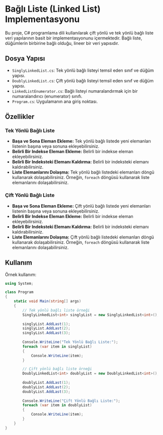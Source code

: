# Bağlı Liste (Linked List) Implementasyonu

Bu proje, C# programlama dili kullanılarak çift yönlü ve tek yönlü bağlı liste veri yapılarının basit bir implementasyonunu içermektedir. Bağlı liste, düğümlerin birbirine bağlı olduğu, lineer bir veri yapısıdır.



## Dosya Yapısı

- `SinglyLinkedList.cs`: Tek yönlü bağlı listeyi temsil eden sınıf ve düğüm yapısı.
- `DoublyLinkedList.cs`: Çift yönlü bağlı listeyi temsil eden sınıf ve düğüm yapısı.
- `LinkedListEnumerator.cs`: Bağlı listeyi numaralandırmak için bir numaralandırıcı (enumerator) sınıfı.
- `Program.cs`: Uygulamanın ana giriş noktası.


## Özellikler

### Tek Yönlü Bağlı Liste

- **Başa ve Sona Eleman Ekleme:** Tek yönlü bağlı listede yeni elemanları listenin başına veya sonuna ekleyebilirsiniz.
- **Belirli Bir Indekse Eleman Ekleme:** Belirli bir indekse eleman ekleyebilirsiniz.
- **Belirli Bir Indeksteki Elemanı Kaldırma:** Belirli bir indeksteki elemanı kaldırabilirsiniz.
- **Liste Elemanlarını Dolaşma:** Tek yönlü bağlı listedeki elemanları döngü kullanarak dolaşabilirsiniz. Örneğin, `foreach` döngüsü kullanarak liste elemanlarını dolaşabilirsiniz.

### Çift Yönlü Bağlı Liste

- **Başa ve Sona Eleman Ekleme:** Çift yönlü bağlı listede yeni elemanları listenin başına veya sonuna ekleyebilirsiniz.
- **Belirli Bir Indekse Eleman Ekleme:** Belirli bir indekse eleman ekleyebilirsiniz.
- **Belirli Bir Indeksteki Elemanı Kaldırma:** Belirli bir indeksteki elemanı kaldırabilirsiniz.
- **Liste Elemanlarını Dolaşma:** Çift yönlü bağlı listedeki elemanları döngü kullanarak dolaşabilirsiniz. Örneğin, `foreach` döngüsü kullanarak liste elemanlarını dolaşabilirsiniz.


## Kullanım

Örnek kullanım:

```csharp
using System;

class Program
{
    static void Main(string[] args)
    {
        // Tek yönlü bağlı liste örneği
        SinglyLinkedList<int> singlyList = new SinglyLinkedList<int>();
        
        singlyList.AddLast(1);
        singlyList.AddLast(2);
        singlyList.AddLast(3);
        
        Console.WriteLine("Tek Yönlü Bağlı Liste:");
        foreach (var item in singlyList)
        {
            Console.WriteLine(item);
        }

        // Çift yönlü bağlı liste örneği
        DoublyLinkedList<int> doublyList = new DoublyLinkedList<int>();
        
        doublyList.AddLast(1);
        doublyList.AddLast(2);
        doublyList.AddLast(3);
        
        Console.WriteLine("Çift Yönlü Bağlı Liste:");
        foreach (var item in doublyList)
        {
            Console.WriteLine(item);
        }
    }
}

